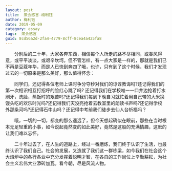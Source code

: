 ```yaml
---
layout: post
title:  聚会感言-梅利钰
author:	梅利钰
date: 2019-05-09
category: essay
tags:  聚会感言
guid: 8cd56a2d-2fa4-4779-8cff-8cea4a425fa8
---
```



&ensp;&ensp;&ensp;&ensp;分别后的二十年，大家各奔东西，相信每个人所走的路不尽相同，或春风得意，或平平淡淡，或艰辛坎坷。但不管怎样，有一点大家是一样的，那就是我们已不再是豆蔻年华，而是人已快到奔四了哦，也许，只有到了这个时候，我们才发现过去的一切原来是那么美好，那么值得怀念：

&ensp;&ensp;&ensp;&ensp;同学们，还记得各位老师上课时争分夺秒对我们的谆谆教诲吗?还记得我们的第一次相识相互打招呼的脸红心跳了吗?
还记得我们在学校唯一一口井边抢着打水刷牙，洗脸，蒸饭时的艰苦吗?还记得我们每到下晚自习就忙着用自己带的大米换馒头吃的欢乐时光吗?还记得我们天没亮抢着去教室里的朗读书声吗?还记得学校外那条河吗?还记得石牛山吗？还记得中考前我们徒步去仙人台祈福吗？

&ensp;&ensp;&ensp;&ensp;哦，一切的一切，都变的那么遥远了，但今天想起确似在眼前，那些在当时根本无足轻重的小事，如今说起竟然变的如此美好，竟然是这般的充满情趣，这麽的让我们难以忘怀。

&ensp;&ensp;&ensp;&ensp;二十年过去了，在人生的道路上，经过一番磨炼，我们终于认识了生活，也最终认识了我们自己。社会的发展，又造就了我们这一群栋梁，如今我们在社会这个大熔炉中的各行各业中充分发挥着聪明才智，在各自的工作岗位上辛勤耕耘，为社会主义宏伟大业添砖加瓦。看今朝，尽是风流人物。
